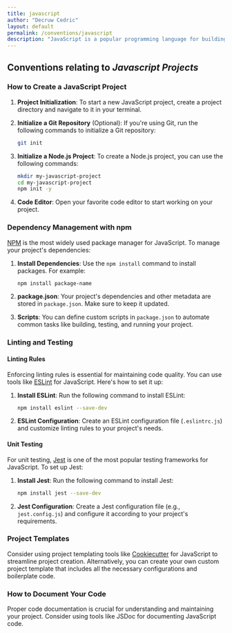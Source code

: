 ```yaml
---
title: javascript
author: "Decruw Cedric"
layout: default
permalink: /conventions/javascript
description: "JavaScript is a popular programming language for building web applications. Learn about JavaScript conventions and best practices."
---
```


## Conventions relating to _Javascript Projects_

### How to Create a JavaScript Project

1. **Project Initialization**: To start a new JavaScript project, create a project directory and navigate to it in your terminal.

2. **Initialize a Git Repository** (Optional): If you're using Git, run the following commands to initialize a Git repository:

   ```bash
   git init
   ```

3. **Initialize a Node.js Project**: To create a Node.js project, you can use the following commands:

   ```bash
   mkdir my-javascript-project
   cd my-javascript-project
   npm init -y
   ```

4. **Code Editor**: Open your favorite code editor to start working on your project.

### Dependency Management with npm

[NPM](https://www.npmjs.com/) is the most widely used package manager for JavaScript. To manage your project's dependencies:

1. **Install Dependencies**: Use the `npm install` command to install packages. For example:

   ```bash
   npm install package-name
   ```

2. **package.json**: Your project's dependencies and other metadata are stored in `package.json`. Make sure to keep it updated.

3. **Scripts**: You can define custom scripts in `package.json` to automate common tasks like building, testing, and running your project.

### Linting and Testing

#### Linting Rules

Enforcing linting rules is essential for maintaining code quality. You can use tools like [ESLint](https://eslint.org/) for JavaScript. Here's how to set it up:

1. **Install ESLint**: Run the following command to install ESLint:

   ```bash
   npm install eslint --save-dev
   ```

2. **ESLint Configuration**: Create an ESLint configuration file (`.eslintrc.js`) and customize linting rules to your project's needs.

#### Unit Testing

For unit testing, [Jest](https://jestjs.io/) is one of the most popular testing frameworks for JavaScript. To set up Jest:

1. **Install Jest**: Run the following command to install Jest:

   ```bash
   npm install jest --save-dev
   ```

2. **Jest Configuration**: Create a Jest configuration file (e.g., `jest.config.js`) and configure it according to your project's requirements.

### Project Templates

Consider using project templating tools like [Cookiecutter](https://cookiecutter.readthedocs.io/) for JavaScript to streamline project creation. Alternatively, you can create your own custom project template that includes all the necessary configurations and boilerplate code.

### How to Document Your Code

Proper code documentation is crucial for understanding and maintaining your project. Consider using tools like JSDoc for documenting JavaScript code.
